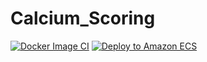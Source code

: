 ﻿# Calcium_Scoring
[![Docker Image CI](https://github.com/OmarSamehSaid/Calcium-Scoring/actions/workflows/docker-image.yml/badge.svg)](https://github.com/OmarSamehSaid/Calcium-Scoring/actions/workflows/docker-image.yml)
[![Deploy to Amazon ECS](https://github.com/OmarSamehSaid/Calcium-Scoring/actions/workflows/aws.yml/badge.svg)](https://github.com/OmarSamehSaid/Calcium-Scoring/actions/workflows/aws.yml)
